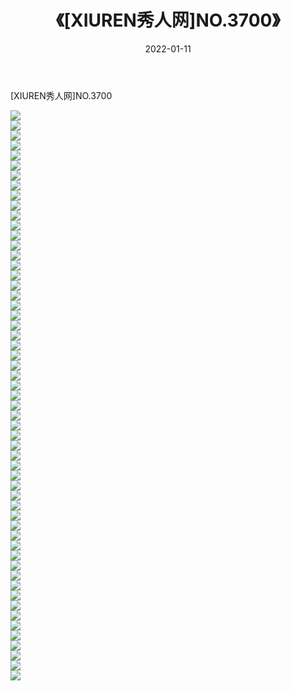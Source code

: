 ﻿---
layout: post
title:  《[XIUREN秀人网]NO.3700》
date:   2022-01-11
img: http://pic.660000.xyz/1:/秀人网/秀人网第04部分/[XIUREN秀人网]NO.3700/000.jpg
categories: [美女, 清纯, 唯美]
---

[XIUREN秀人网]NO.3700

 ![](http://pic.660000.xyz/1:/秀人网/秀人网第04部分/[XIUREN秀人网]NO.3700/001.jpg) <br>![](http://pic.660000.xyz/1:/秀人网/秀人网第04部分/[XIUREN秀人网]NO.3700/002.jpg) <br>![](http://pic.660000.xyz/1:/秀人网/秀人网第04部分/[XIUREN秀人网]NO.3700/003.jpg) <br>![](http://pic.660000.xyz/1:/秀人网/秀人网第04部分/[XIUREN秀人网]NO.3700/004.jpg) <br>![](http://pic.660000.xyz/1:/秀人网/秀人网第04部分/[XIUREN秀人网]NO.3700/005.jpg) <br>![](http://pic.660000.xyz/1:/秀人网/秀人网第04部分/[XIUREN秀人网]NO.3700/006.jpg) <br>![](http://pic.660000.xyz/1:/秀人网/秀人网第04部分/[XIUREN秀人网]NO.3700/007.jpg) <br>![](http://pic.660000.xyz/1:/秀人网/秀人网第04部分/[XIUREN秀人网]NO.3700/008.jpg) <br>![](http://pic.660000.xyz/1:/秀人网/秀人网第04部分/[XIUREN秀人网]NO.3700/009.jpg) <br>![](http://pic.660000.xyz/1:/秀人网/秀人网第04部分/[XIUREN秀人网]NO.3700/010.jpg) <br>![](http://pic.660000.xyz/1:/秀人网/秀人网第04部分/[XIUREN秀人网]NO.3700/011.jpg) <br>![](http://pic.660000.xyz/1:/秀人网/秀人网第04部分/[XIUREN秀人网]NO.3700/012.jpg) <br>![](http://pic.660000.xyz/1:/秀人网/秀人网第04部分/[XIUREN秀人网]NO.3700/013.jpg) <br>![](http://pic.660000.xyz/1:/秀人网/秀人网第04部分/[XIUREN秀人网]NO.3700/014.jpg) <br>![](http://pic.660000.xyz/1:/秀人网/秀人网第04部分/[XIUREN秀人网]NO.3700/015.jpg) <br>![](http://pic.660000.xyz/1:/秀人网/秀人网第04部分/[XIUREN秀人网]NO.3700/016.jpg) <br>![](http://pic.660000.xyz/1:/秀人网/秀人网第04部分/[XIUREN秀人网]NO.3700/017.jpg) <br>![](http://pic.660000.xyz/1:/秀人网/秀人网第04部分/[XIUREN秀人网]NO.3700/018.jpg) <br>![](http://pic.660000.xyz/1:/秀人网/秀人网第04部分/[XIUREN秀人网]NO.3700/019.jpg) <br>![](http://pic.660000.xyz/1:/秀人网/秀人网第04部分/[XIUREN秀人网]NO.3700/020.jpg) <br>![](http://pic.660000.xyz/1:/秀人网/秀人网第04部分/[XIUREN秀人网]NO.3700/021.jpg) <br>![](http://pic.660000.xyz/1:/秀人网/秀人网第04部分/[XIUREN秀人网]NO.3700/022.jpg) <br>![](http://pic.660000.xyz/1:/秀人网/秀人网第04部分/[XIUREN秀人网]NO.3700/023.jpg) <br>![](http://pic.660000.xyz/1:/秀人网/秀人网第04部分/[XIUREN秀人网]NO.3700/024.jpg) <br>![](http://pic.660000.xyz/1:/秀人网/秀人网第04部分/[XIUREN秀人网]NO.3700/025.jpg) <br>![](http://pic.660000.xyz/1:/秀人网/秀人网第04部分/[XIUREN秀人网]NO.3700/026.jpg) <br>![](http://pic.660000.xyz/1:/秀人网/秀人网第04部分/[XIUREN秀人网]NO.3700/027.jpg) <br>![](http://pic.660000.xyz/1:/秀人网/秀人网第04部分/[XIUREN秀人网]NO.3700/028.jpg) <br>![](http://pic.660000.xyz/1:/秀人网/秀人网第04部分/[XIUREN秀人网]NO.3700/029.jpg) <br>![](http://pic.660000.xyz/1:/秀人网/秀人网第04部分/[XIUREN秀人网]NO.3700/030.jpg) <br>![](http://pic.660000.xyz/1:/秀人网/秀人网第04部分/[XIUREN秀人网]NO.3700/031.jpg) <br>![](http://pic.660000.xyz/1:/秀人网/秀人网第04部分/[XIUREN秀人网]NO.3700/032.jpg) <br>![](http://pic.660000.xyz/1:/秀人网/秀人网第04部分/[XIUREN秀人网]NO.3700/033.jpg) <br>![](http://pic.660000.xyz/1:/秀人网/秀人网第04部分/[XIUREN秀人网]NO.3700/034.jpg) <br>![](http://pic.660000.xyz/1:/秀人网/秀人网第04部分/[XIUREN秀人网]NO.3700/035.jpg) <br>![](http://pic.660000.xyz/1:/秀人网/秀人网第04部分/[XIUREN秀人网]NO.3700/036.jpg) <br>![](http://pic.660000.xyz/1:/秀人网/秀人网第04部分/[XIUREN秀人网]NO.3700/037.jpg) <br>![](http://pic.660000.xyz/1:/秀人网/秀人网第04部分/[XIUREN秀人网]NO.3700/038.jpg) <br>![](http://pic.660000.xyz/1:/秀人网/秀人网第04部分/[XIUREN秀人网]NO.3700/039.jpg) <br>![](http://pic.660000.xyz/1:/秀人网/秀人网第04部分/[XIUREN秀人网]NO.3700/040.jpg) <br>![](http://pic.660000.xyz/1:/秀人网/秀人网第04部分/[XIUREN秀人网]NO.3700/041.jpg) <br>![](http://pic.660000.xyz/1:/秀人网/秀人网第04部分/[XIUREN秀人网]NO.3700/042.jpg) <br>![](http://pic.660000.xyz/1:/秀人网/秀人网第04部分/[XIUREN秀人网]NO.3700/043.jpg) <br>![](http://pic.660000.xyz/1:/秀人网/秀人网第04部分/[XIUREN秀人网]NO.3700/044.jpg) <br>![](http://pic.660000.xyz/1:/秀人网/秀人网第04部分/[XIUREN秀人网]NO.3700/045.jpg) <br>![](http://pic.660000.xyz/1:/秀人网/秀人网第04部分/[XIUREN秀人网]NO.3700/046.jpg) <br>![](http://pic.660000.xyz/1:/秀人网/秀人网第04部分/[XIUREN秀人网]NO.3700/047.jpg) <br>![](http://pic.660000.xyz/1:/秀人网/秀人网第04部分/[XIUREN秀人网]NO.3700/048.jpg) <br>![](http://pic.660000.xyz/1:/秀人网/秀人网第04部分/[XIUREN秀人网]NO.3700/049.jpg) <br>![](http://pic.660000.xyz/1:/秀人网/秀人网第04部分/[XIUREN秀人网]NO.3700/050.jpg) <br>![](http://pic.660000.xyz/1:/秀人网/秀人网第04部分/[XIUREN秀人网]NO.3700/051.jpg) <br>![](http://pic.660000.xyz/1:/秀人网/秀人网第04部分/[XIUREN秀人网]NO.3700/052.jpg) <br>![](http://pic.660000.xyz/1:/秀人网/秀人网第04部分/[XIUREN秀人网]NO.3700/053.jpg) <br>![](http://pic.660000.xyz/1:/秀人网/秀人网第04部分/[XIUREN秀人网]NO.3700/054.jpg) <br>![](http://pic.660000.xyz/1:/秀人网/秀人网第04部分/[XIUREN秀人网]NO.3700/055.jpg) <br>![](http://pic.660000.xyz/1:/秀人网/秀人网第04部分/[XIUREN秀人网]NO.3700/056.jpg) <br>![](http://pic.660000.xyz/1:/秀人网/秀人网第04部分/[XIUREN秀人网]NO.3700/057.jpg) <br>